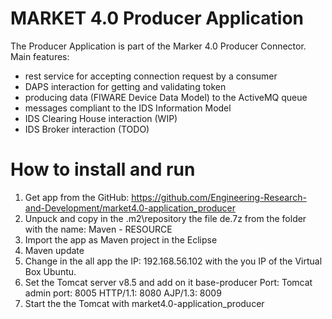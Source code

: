 # MARKET 4.0 Producer Application 
The Producer Application is part of the Marker 4.0 Producer Connector. Main features:
* rest service for accepting connection request by a consumer
* DAPS interaction for getting and validating token
* producing data (FIWARE Device Data Model) to the ActiveMQ queue
* messages compliant to the IDS Information Model
* IDS Clearing House interaction (WIP) 
* IDS Broker interaction (TODO)

# How to install and run #
1. Get app from the GitHub:
	https://github.com/Engineering-Research-and-Development/market4.0-application_producer
2. Unpuck and copy in the .m2\repository the file de.7z from the folder with the name: Maven - RESOURCE
3. Import the app as Maven project in the Eclipse	
4. Maven update
5. Change in the all app the IP: 192.168.56.102 with the you IP of the Virtual Box Ubuntu.
6. Set the Tomcat server v8.5 and add on it base-producer
Port:
	Tomcat admin port: 8005
	HTTP/1.1: 8080
	AJP/1.3: 8009
7. Start the the Tomcat with market4.0-application_producer